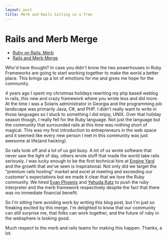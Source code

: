 ```yaml
--- 
layout: post
title: Merb and Rails Sitting in a Tree
---
```

Rails and Merb Merge
====================

<ul>
  <li><a href="http://rubyonrails.org/merb">Ruby on Rails: Merb</a></li>
  <li><a href="http://yehudakatz.com/2008/12/23/rails-and-merb-merge/">Rails and Merb Merge</a></li>
</ul>

Who'd have thought?  In case you didn't know the two powerhouses in Ruby Frameworks are going to start working together to make the world a better place.  This brings up a lot of emotions for me and gives me hope for the community.

4 years ago I spent my christmas holidays rewriting my php based weblog in rails, this new and crazy framework where you wrote less and did more.  At the time I was a Solaris administrator in Georgia and the programming job landscape was primarily Java, C#, and PHP.  I didn't really want to write in those languages so I stuck to something I did enjoy, UNIX.  Over that holiday season though, I really fell for the Ruby language.  Not just the language but the community that surrounded rails at this time was nothing short of magical.  This was my first introduction to entrepreneurs in the web space and it seemed like every new person I met in this community was just awesome at life(and hacking).

So rails took off and a lot of us got busy.  A lot of us wrote software that never saw the light of day, others wrote stuff that made the world take rails seriously.  I was lucky enough to be the first technical hire at <a href="http://engineyard.com">Engine Yard</a> and the growth that we've seen is inspirational.  Not only did we target the "premium rails hosting" market and excel at meeting and exceeding our customer's expectations but we made it clear that we love the Ruby community.  We hired <a href="http://blog.fallingsnow.net/">Evan Phoenix</a> and <a href="http://yehudakatz.com/">Yehuda Katz</a> to push the ruby interpreter and the merb framework respectively despite the fact that there was no immediate financial benefit.

So I'm sitting here avoiding work by writing this blog post, but I'm just so freaking excited by this merge.  I'm delighted to know that our community can still surprise me, that folks can work together, and the future of ruby in the websphere is looking good.

Much respect to the merb and rails teams for making this happen.  Thanks, a lot.

